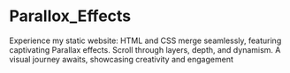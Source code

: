# Parallox_Effects
Experience my static website: HTML and CSS merge seamlessly, featuring captivating Parallax effects. Scroll through layers, depth, and dynamism. A visual journey awaits, showcasing creativity and engagement
